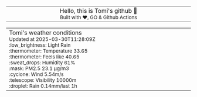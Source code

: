 
<div align="center">
<table>
<tbody>
<td align="center">
<img width="2000" height="0"><br>
Hello, this is Tomi's github 👋<br>
<sup>Built with ❤️, GO & Github Actions</sup><br>
<img width="2000" height="0">
</td>
</tbody>
</table>
</div>
<table>
<tbody>
<td align="left">
<img width="2000" height="0"><br>
Tomi's weather conditions<br>
<sup>Updated at 2025-03-30T11:28:09Z</sup><br>
<sup>:low_brightness: Light Rain</sup><br>
<sup>:thermometer: Temperature 33.65 </sup><br>
<sup>:thermometer: Feels like 40.65</sup><br>
<sup>:sweat_drops: Humidity 61%</sup><br>
<sup>:mask: PM2.5 23.1 μg/m3</sup><br>
<sup>:cyclone: Wind 5.54m/s </sup><br>
<sup>:telescope: Visibility 10000m </sup><br>
<sup>:droplet: Rain 0.14mm/last 1h </sup><br>
<img width="2000" height="0">
</td>
<td align="left">
<img width="2000" height="0"><br>
<br>
<img width="2000" height="0">
</td>
</tbody>
</table>
</div>
    